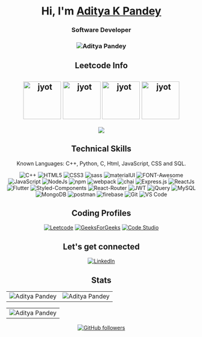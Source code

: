 <h1 align="center" >Hi, I'm <a href="https://www.linkedin.com/in/aditya-k-pandey/" target="_blank"> Aditya K Pandey </a></h1>

<h3 align="center"> Software Developer </h3>

<h3><p align="center"> <img src="https://komarev.com/ghpvc/?username=adityaweb3&label=Profile%20views&color=6805D3&style=flat" alt="Aditya Pandey" /> </p></h3>
   <div align="center">

   <h2 align="center">Leetcode Info<h2>


  
<p align="center">
  <a href="https://leetcode.com/satoshi112/" target="_blank"><img align="center" src="https://leetcode.com/static_assets/marketing/2024-50.gif" alt="jyot" height="100" width="100" /></a>
  <a href="https://leetcode.com/satoshi112/" target="_blank"><img align="center" src="https://leetcode.com/static_assets/others/LeetCode_75.gif" alt="jyot" height="100" width="100" /></a>
  <a href="https://leetcode.com/satoshi112/" target="_blank"><img align="center" src="https://assets.leetcode.com/static_assets/marketing/2024-200.gif" alt="jyot" height="100" width="100" /></a>
  <a href="https://leetcode.com/satoshi112/" target="_blank"><img align="center" src="https://assets.leetcode.com/static_assets/marketing/2024-100.gif" alt="jyot" height="100" width="100" /></a>
</p>
<p align="center">
  
  <img  align=top flex-grow=0.5 src="https://leetcard.jacoblin.cool/satoshi112?theme=dark&font=Nunito&ext=heatmap" />  
</p>



<h2>Technical Skills</h2>
   

Known Languages: C++, Python, C, Html, JavaScript, CSS and SQL.

<p align="center"> 
<img alt="C++" src="https://img.shields.io/badge/c++-%2300599C.svg?&style=for-the-badge&logo=c%2B%2B&ogoColor=white" />
<img alt="HTML5" src="https://img.shields.io/badge/html5-%23E34F26.svg?&style=for-the-badge&logo=html5&logoColor=white" />
<img alt="CSS3" src="https://img.shields.io/badge/css3-%231572B6.svg?&style=for-the-badge&logo=css3&logoColor=white" />
<img alt="sass" src="https://img.shields.io/badge/bootstrap-CC6699?style=for-the-badge&logo=bootstrap&logoColor=white" />
<img alt="materialUI" src="https://img.shields.io/badge/Material%20UI-007FFF?style=for-the-badge&logo=mui&logoColor=white"/>
<img alt="FONT-Awesome" src="https://img.shields.io/badge/Font_Awesome-339AF0?style=for-the-badge&logo=fontawesome&logoColor=white" />
<img alt="JavaScript" src="https://img.shields.io/badge/javascript-%23323330.svg?&style=for-the-badge&logo=javascript&logoColor=%23F7DF1E" />
<img alt="NodeJs" src="https://img.shields.io/badge/Node.js-339933?style=for-the-badge&logo=nodedotjs&logoColor=white" />
<img alt="npm" src="https://img.shields.io/badge/npm-CB3837?style=for-the-badge&logo=npm&logoColor=white" />
<img alt="webpack" src="https://img.shields.io/badge/Webpack-8DD6F9?style=for-the-badge&logo=Webpack&logoColor=white" />
<img alt="chai" src="https://img.shields.io/badge/chai-A30701?style=for-the-badge&logo=chai&logoColor=white" />
<img alt="Express.js" src="https://img.shields.io/badge/Express.js-000000?style=for-the-badge&logo=express&logoColor=white" />
<img alt="ReactJs" src="https://img.shields.io/badge/React-20232A?style=for-the-badge&logo=react&logoColor=61DAFB" />
<img alt="Flutter" src="https://img.shields.io/badge/Flutter-02569B?style=for-the-badge&logo=flutter&logoColor=white" />
<img alt="Styled-Components" src="https://img.shields.io/badge/styled--components-DB7093?style=for-the-badge&logo=styled-components&logoColor=white" />
<img alt="React-Router" src="https://img.shields.io/badge/React_Router-CA4245?style=for-the-badge&logo=react-router&logoColor=white"/>
<img alt="JWT" src="https://img.shields.io/badge/JWT-000000?style=for-the-badge&logo=JSON%20web%20tokens&logoColor=white"/>
<img alt="jQuery" src="https://img.shields.io/badge/jQuery-0769AD?style=for-the-badge&logo=jquery&logoColor=white" />
<img alt="MySQL" src="https://img.shields.io/badge/MySQL-00000F?style=for-the-badge&logo=mysql&logoColor=white" />
<img alt="MongoDB" src="https://img.shields.io/badge/MongoDB-white?style=for-the-badge&logo=mongodb&logoColor=4EA94B" />
<img alt="postman" src="https://img.shields.io/badge/Postman-FF6C37?style=for-the-badge&logo=Postman&logoColor=white" />
<img alt="firebase" src="https://img.shields.io/badge/firebase-ffca28?style=for-the-badge&logo=firebase&logoColor=black" />
<img alt="Git" src="https://img.shields.io/badge/Git-F05032?style=for-the-badge&logo=git&logoColor=white" />
<img alt="VS Code" src="https://img.shields.io/badge/Visual_Studio_Code-0078D4?style=for-the-badge&logo=visual%20studio%20code&logoColor=white" />
</p>

<div>
<span> <h2>Coding Profiles </h2>
<a  href="https://leetcode.com/satoshi112/" target="_blank"><img alt="Leetcode" src="https://img.shields.io/badge/-LeetCode-FFA116?style=for-the-badge&logo=LeetCode&logoColor=black" /></a>
<a  href="https://auth.geeksforgeeks.org/user/satoshi_112/" target="_blank"><img alt="GeeksForGeeks" src="https://img.shields.io/badge/GeeksforGeeks-298D46?style=for-the-badge&logo=geeksforgeeks&logoColor=white" /></a>
<a  href="https://www.codingninjas.com/studio/profile/satoshi_96" target="_blank"><img alt="Code Studio" src="https://img.shields.io/badge/coding%20ninjas-DD6620?style=for-the-badge&logo=codingninjas&logoColor=white" /></a></span>  
</div>


<div>
  <span> <h2>Let's get connected</h2>
<a  href="https://www.linkedin.com/in/aditya-k-pandey/" target="_blank"><img alt="LinkedIn" src="https://img.shields.io/badge/linkedin%20-%230077B5.svg?&style=for-the-badge&logo=linkedin&logoColor=white" /></a>
 </span> 
</span>  
</div>
   
   <span> <h2>Stats</h2> </span>
<table>
  <tr>
   
<td><img src="https://github-readme-stats.vercel.app/api?username=adityaweb3&include_all_commits=true&count_private=true&show_icons=true&line_height=20&title_color=7A7ADB&icon_color=2234AE&text_color=D3D3D3&bg_color=0,000000,130F40" alt="Aditya Pandey" />
    <td><img src="https://github-readme-stats.vercel.app/api/top-langs/?username=adityaweb3&hide=Jupyter%20Notebook,Asp.net,shaderlab&show_icons=true&locale=en&layout=compact&title_color=7A7ADB&icon_color=2234AE&text_color=D3D3D3&bg_color=0,000000,130F40" alt="Aditya Pandey" /></td>
   </tr>
  </table>
   <table>
   <tr>
     <td><img src="https://github-profile-summary-cards.vercel.app/api/cards/profile-details?username=adityaweb3&theme=vue" alt="Aditya Pandey"/></td>
  </tr>
</table>


   

[![GitHub followers](https://img.shields.io/github/followers/adityaweb3.svg?style=social&label=Follow)](https://github.com/adityaweb3?tab=followers)
